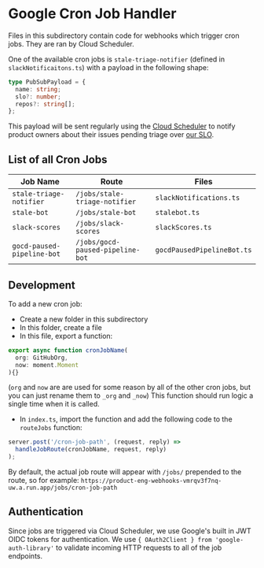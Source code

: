 # Google Cron Job Handler

Files in this subdirectory contain code for webhooks which trigger cron jobs. They are ran by Cloud Scheduler.

One of the available cron jobs is `stale-triage-notifier` (defined in `slackNotificaitons.ts`) with a payload in the following shape:

```ts
type PubSubPayload = {
  name: string;
  slo?: number;
  repos?: string[];
};
```

This payload will be sent regularly using the [Cloud Scheduler][cloud_scheduler]
to notify product owners about their issues pending triage over [our SLO][process_doc].

[cloud_scheduler]: https://cloud.google.com/scheduler/docs/tut-pub-sub#create_a_job
[process_doc]: https://www.notion.so/sentry/Engaging-Customers-177c77ac473e41eabe9ca7b4bf537537#9d7b15dec9c345618b9195fb5c785e53

## List of all Cron Jobs

| Job Name                         | Route                            | Files                             |
| -------------------------------- | -------------------------------- | --------------------------------- |
| `stale-triage-notifier`          | `/jobs/stale-triage-notifier`    | `slackNotifications.ts`           |
| `stale-bot`                      | `/jobs/stale-bot`                | `stalebot.ts`                     |
| `slack-scores`                   | `/jobs/slack-scores`             | `slackScores.ts`                  |
| `gocd-paused-pipeline-bot`       | `/jobs/gocd-paused-pipeline-bot` | `gocdPausedPipelineBot.ts`        |

## Development

To add a new cron job:

* Create a new folder in this subdirectory
* In this folder, create a file
* In this file, export a function:

```ts
export async function cronJobName(
  org: GitHubOrg,
  now: moment.Moment
){}
```

(`org` and `now` are are used for some reason by all of the other cron jobs, but you can just rename them to `_org` and `_now`)
This function should run logic a single time when it is called.

* In `index.ts`, import the function and add the following code to the `routeJobs` function:

```ts
server.post('/cron-job-path', (request, reply) =>
  handleJobRoute(cronJobName, request, reply)
);
```

By default, the actual job route will appear with `/jobs/` prepended to the route, so for example: `https://product-eng-webhooks-vmrqv3f7nq-uw.a.run.app/jobs/cron-job-path`

## Authentication

Since jobs are triggered via Cloud Scheduler, we use Google's built in JWT OIDC tokens for authentication. We use `{ OAuth2Client } from 'google-auth-library'` to validate incoming HTTP requests to all of the job endpoints.
